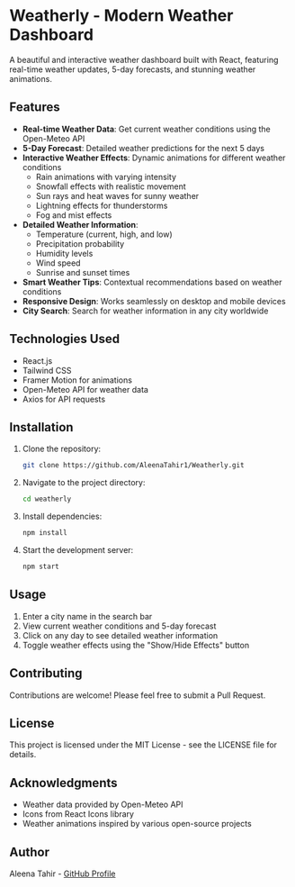 # Weatherly - Modern Weather Dashboard

A beautiful and interactive weather dashboard built with React, featuring real-time weather updates, 5-day forecasts, and stunning weather animations.

## Features

- **Real-time Weather Data**: Get current weather conditions using the Open-Meteo API
- **5-Day Forecast**: Detailed weather predictions for the next 5 days
- **Interactive Weather Effects**: Dynamic animations for different weather conditions
  - Rain animations with varying intensity
  - Snowfall effects with realistic movement
  - Sun rays and heat waves for sunny weather
  - Lightning effects for thunderstorms
  - Fog and mist effects
- **Detailed Weather Information**:
  - Temperature (current, high, and low)
  - Precipitation probability
  - Humidity levels
  - Wind speed
  - Sunrise and sunset times
- **Smart Weather Tips**: Contextual recommendations based on weather conditions
- **Responsive Design**: Works seamlessly on desktop and mobile devices
- **City Search**: Search for weather information in any city worldwide

## Technologies Used

- React.js
- Tailwind CSS
- Framer Motion for animations
- Open-Meteo API for weather data
- Axios for API requests

## Installation

1. Clone the repository:
   ```bash
   git clone https://github.com/AleenaTahir1/Weatherly.git
   ```

2. Navigate to the project directory:
   ```bash
   cd weatherly
   ```

3. Install dependencies:
   ```bash
   npm install
   ```

4. Start the development server:
   ```bash
   npm start
   ```

## Usage

1. Enter a city name in the search bar
2. View current weather conditions and 5-day forecast
3. Click on any day to see detailed weather information
4. Toggle weather effects using the "Show/Hide Effects" button

## Contributing

Contributions are welcome! Please feel free to submit a Pull Request.

## License

This project is licensed under the MIT License - see the LICENSE file for details.

## Acknowledgments

- Weather data provided by Open-Meteo API
- Icons from React Icons library
- Weather animations inspired by various open-source projects

## Author

Aleena Tahir - [GitHub Profile](https://github.com/AleenaTahir1)
